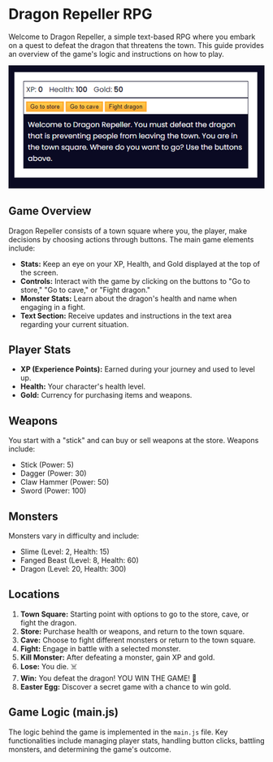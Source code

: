 # Dragon Repeller RPG

Welcome to Dragon Repeller, a simple text-based RPG where you embark on a quest to defeat the dragon that threatens the town. This guide provides an overview of the game's logic and instructions on how to play.

<img width="540" alt="welcome" src="./images/screenshot.png">

## Game Overview

Dragon Repeller consists of a town square where you, the player, make decisions by choosing actions through buttons. The main game elements include:

- **Stats:** Keep an eye on your XP, Health, and Gold displayed at the top of the screen.
- **Controls:** Interact with the game by clicking on the buttons to "Go to store," "Go to cave," or "Fight dragon."
- **Monster Stats:** Learn about the dragon's health and name when engaging in a fight.
- **Text Section:** Receive updates and instructions in the text area regarding your current situation.

## Player Stats

- **XP (Experience Points):** Earned during your journey and used to level up.
- **Health:** Your character's health level.
- **Gold:** Currency for purchasing items and weapons.

## Weapons

You start with a "stick" and can buy or sell weapons at the store. Weapons include:
- Stick (Power: 5)
- Dagger (Power: 30)
- Claw Hammer (Power: 50)
- Sword (Power: 100)

## Monsters

Monsters vary in difficulty and include:
- Slime (Level: 2, Health: 15)
- Fanged Beast (Level: 8, Health: 60)
- Dragon (Level: 20, Health: 300)

## Locations

1. **Town Square:** Starting point with options to go to the store, cave, or fight the dragon.
2. **Store:** Purchase health or weapons, and return to the town square.
3. **Cave:** Choose to fight different monsters or return to the town square.
4. **Fight:** Engage in battle with a selected monster.
5. **Kill Monster:** After defeating a monster, gain XP and gold.
6. **Lose:** You die. ☠️
7. **Win:** You defeat the dragon! YOU WIN THE GAME! 🎉
8. **Easter Egg:** Discover a secret game with a chance to win gold.

## Game Logic (main.js)

The logic behind the game is implemented in the `main.js` file. Key functionalities include managing player stats, handling button clicks, battling monsters, and determining the game's outcome.

